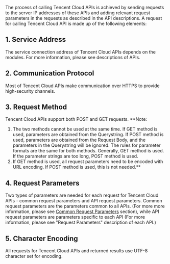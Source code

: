 The process of calling Tencent Cloud APIs is achieved by sending requests to the server IP addresses of these APIs and adding relevant request parameters in the requests as described in the API descriptions. A request for calling Tencent Cloud API is made up of the following elements:

## 1. Service Address
The service connection address of Tencent Cloud APIs depends on the modules. For more information, please see descriptions of APIs.

## 2. Communication Protocol
Most of Tencent Cloud APIs make communication over HTTPS to provide high-security channels.

## 3. Request Method
Tencent Cloud APIs support both POST and GET requests.
**Note:
1. The two methods cannot be used at the same time. If GET method is used, parameters are obtained from the Querystring. If POST method is used, parameters are obtained from the Request Body, and the parameters in the Querystring will be ignored. The rules for parameter formats are the same for both methods. Generally, GET method is used. If the parameter strings are too long, POST method is used.
2. If GET method is used, all request parameters need to be encoded with URL encoding. If POST method is used, this is not needed.**

## 4. Request Parameters
Two types of parameters are needed for each request for Tencent Cloud APIs - common request parameters and API request parameters. Common request parameters are the parameters common to all APIs. (For more more information, please see [Common Request Parameters](/doc/api/261/4567) section), while API request parameters are parameters specific to each API (For more information, please see "Request Parameters" description of each API.)

## 5. Character Encoding
All requests for Tencent Cloud APIs and returned results use UTF-8 character set for encoding.
